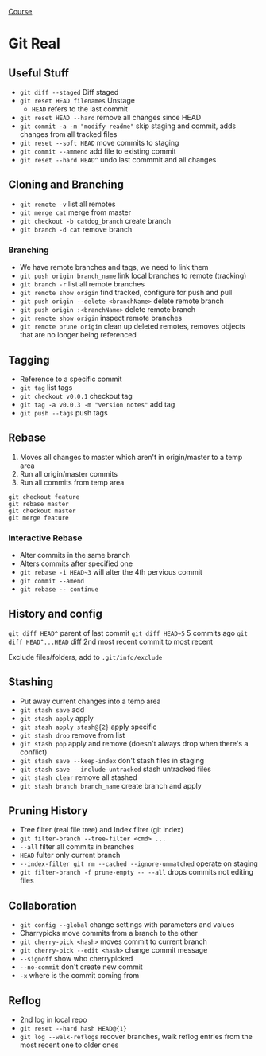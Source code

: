 [Course](https://www.codeschool.com/courses/git-real)

# Git Real
## Useful Stuff
* `git diff --staged` Diff staged
* `git reset HEAD filenames` Unstage
  * `HEAD` refers to the last commit
* `git reset HEAD --hard` remove all changes since HEAD
* `git commit -a -m "modify readme"` skip staging and commit, adds changes from all tracked files
* `git reset --soft HEAD` move commits to staging
* `git commit --ammend` add file to existing commit
* `git reset --hard HEAD^` undo last commmit and all changes
 
## Cloning and Branching
* `git remote -v` list all remotes
* `git merge cat` merge from master
* `git checkout -b catdog_branch` create branch
* `git branch -d cat` remove branch

### Branching
* We have remote branches and tags, we need to link them
* `git push origin branch_name` link local branches to remote (tracking)
* `git branch -r` list all remote branches
* `git remote show origin` find tracked, configure for push and pull
* `git push origin --delete <branchName>` delete remote branch
* `git push origin :<branchName>` delete remote branch
* `git remote show origin` inspect remote branches
* `git remote prune origin` clean up deleted remotes, removes objects that are no longer being referenced

## Tagging
* Reference to a specific commit
* `git tag` list tags
* `git checkout v0.0.1` checkout tag
* `git tag -a v0.0.3 -m "version notes"` add tag
* `git push --tags` push tags

## Rebase
1. Moves all changes to master which aren't in origin/master to a temp area
2. Run all origin/master commits
3. Run all commits from temp area

```
git checkout feature
git rebase master
git checkout master
git merge feature
```

### Interactive Rebase
* Alter commits in the same branch
* Alters commits after specified one
* `git rebase -i HEAD~3` will alter the 4th pervious commit
* `git commit --amend`
* `git rebase -- continue`

## History and config
 `git diff HEAD^` parent of last commit
 `git diff HEAD~5` 5 commits ago
 `git diff HEAD^...HEAD` diff 2nd most recent commit to most recent
 
 Exclude files/folders, add to `.git/info/exclude`
 
## Stashing
* Put away current changes into a temp area
* `git stash save` add
* `git stash apply` apply
* `git stash apply stash@{2}` apply specific
* `git stash drop` remove from list
* `git stash pop` apply and remove (doesn't always drop when there's a conflict)
* `git stash save --keep-index` don't stash files in staging
* `git stash save --include-untracked` stash untracked files
* `git stash clear` remove all stashed
* `git stash branch branch_name` create branch and apply

## Pruning History
* Tree filter (real file tree) and Index filter (git index)
* `git filter-branch --tree-filter <cmd> ...`
* `--all` filter all commits in branches
* `HEAD` fulter only current branch
* `--index-filter git rm --cached --ignore-unmatched` operate on staging
* `git filter-branch -f prune-empty -- --all` drops commits not editing files

## Collaboration
* `git config --global` change settings with parameters and values
* Charrypicks move commits from a branch to the other
* `git cherry-pick <hash>` moves commit to current branch
* `git cherry-pick --edit <hash>` change commit message
* `--signoff` show who cherrypicked
* `--no-commit` don't create new commit
* `-x` where is the commit coming from

## Reflog
* 2nd log in local repo
* `git reset --hard hash HEAD@{1}`
* `git log --walk-reflogs` recover branches, walk reflog entries from the most recent one to older ones
